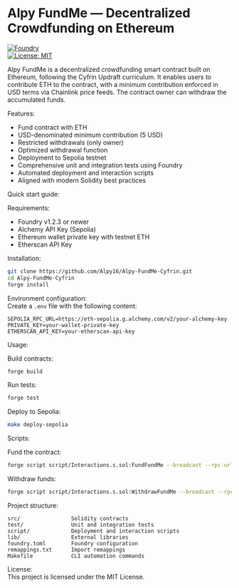 # Alpy FundMe — Decentralized Crowdfunding on Ethereum

[![Foundry](https://img.shields.io/badge/Forged%20with-Foundry-blue)](https://github.com/foundry-rs/foundry)  
[![License: MIT](https://img.shields.io/badge/License-MIT-yellow.svg)](LICENSE)

Alpy FundMe is a decentralized crowdfunding smart contract built on Ethereum, following the Cyfrin Updraft curriculum. It enables users to contribute ETH to the contract, with a minimum contribution enforced in USD terms via Chainlink price feeds. The contract owner can withdraw the accumulated funds.

Features:  
- Fund contract with ETH  
- USD-denominated minimum contribution (5 USD)  
- Restricted withdrawals (only owner)  
- Optimized withdrawal function  
- Deployment to Sepolia testnet  
- Comprehensive unit and integration tests using Foundry  
- Automated deployment and interaction scripts  
- Aligned with modern Solidity best practices  

Quick start guide:

Requirements:  
- Foundry v1.2.3 or newer  
- Alchemy API Key (Sepolia)  
- Ethereum wallet private key with testnet ETH  
- Etherscan API Key  

Installation:
```bash
git clone https://github.com/Alpy16/Alpy-FundMe-Cyfrin.git
cd Alpy-FundMe-Cyfrin
forge install
```

Environment configuration:  
Create a `.env` file with the following content:
```env
SEPOLIA_RPC_URL=https://eth-sepolia.g.alchemy.com/v2/your-alchemy-key
PRIVATE_KEY=your-wallet-private-key
ETHERSCAN_API_KEY=your-etherscan-api-key
```

Usage:

Build contracts:
```bash
forge build
```

Run tests:
```bash
forge test
```

Deploy to Sepolia:
```bash
make deploy-sepolia
```

Scripts:

Fund the contract:
```bash
forge script script/Interactions.s.sol:FundFundMe --broadcast --rpc-url $SEPOLIA_RPC_URL --private-key $PRIVATE_KEY
```

Withdraw funds:
```bash
forge script script/Interactions.s.sol:WithdrawFundMe --broadcast --rpc-url $SEPOLIA_RPC_URL --private-key $PRIVATE_KEY
```

Project structure:
```
src/                Solidity contracts
test/               Unit and integration tests
script/             Deployment and interaction scripts
lib/                External libraries
foundry.toml        Foundry configuration
remappings.txt      Import remappings
Makefile            CLI automation commands
```

License:  
This project is licensed under the MIT License.
